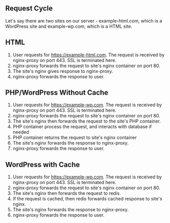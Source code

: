 ## Request Cycle

Let's say there are two sites on our server - example-html.com, which is a WordPress site and example-wp.com, which is a HTML site.

## HTML

1. User requests for https://example-html.com. The request is received by nginx-proxy on port 443. SSL is terminated here.
2. nginx-proxy forwards the request to site's nginx container on port 80.
3. The site's nginx gives response to nginx-proxy.
4. nginx-proxy forwards the response to user.

## PHP/WordPress Without Cache

1. User requests for https://example-wp.com. The request is received by nginx-proxy on port 443. SSL is terminated here.
2. nginx-proxy forwards the request to site's nginx container on port 80.
3. The site's nginx then forwards the request to the site's PHP container.
4. PHP container process the request, and interacts with database if needed
5. PHP container returns the request to site's nginx container
6. The site's nginx forwards the response to nginx-proxy.
7. nginx-proxy forwards the response to user.

## WordPress with Cache

1. User requests for https://example-wp.com. The request is received by nginx-proxy on port 443. SSL is terminated here.
2. nginx-proxy forwards the request to site's nginx container on port 80.
3. The site's nginx then forwards the request to redis. 
4. If the request is cached, then redis forwards cached response to site's nginx. 
5. The site's nginx forwards the response to nginx-proxy.
6. nginx-proxy forwards the response to user.
